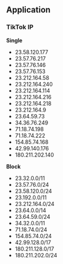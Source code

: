 ## Application
### TikTok IP
**Single**
- 23.58.120.177
- 23.57.76.217
- 23.57.76.146
- 23.57.76.153
- 23.212.164.58
- 23.212.164.240
- 23.212.164.114
- 23.212.164.216
- 23.212.164.218
- 23.212.164.9
- 23.64.59.73
- 34.36.76.249
- 71.18.74.198
- 71.18.74.222
- 154.85.74.168
- 42.99.140.176
- 180.211.202.140

**Block**
- 23.32.0.0/11
- 23.57.76.0/24
- 23.58.120.0/24
- 23.192.0.0/11
- 23.212.164.0/24
- 23.64.0.0/14
- 23.64.59.0/24
- 34.32.0.0/11
- 71.18.74.0/24
- 154.85.74.0/24
- 42.99.128.0/17
- 180.211.128.0/17
- 180.211.202.0/24
